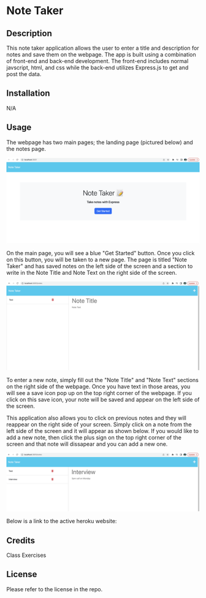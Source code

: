 # Note Taker

## Description
This note taker application allows the user to enter a title and description for notes and save them on the webpage. The app is built using a combination of front-end and back-end development. The front-end includes normal javscript, html, and css while the back-end utilizes Express.js to get and post the data. 

## Installation
N/A

## Usage
The webpage has two main pages; the landing page (pictured below) and the notes page. 

![picture of landing page titled Note Taker with a blue "Get Started" button](assets/note-taker-home.png)

On the main page, you will see a blue "Get Started" button. Once you click on this button, you will be taken to a new page. The page is titled "Note Taker" and has saved notes on the left side of the screen and a section to write in the Note Title and Note Text on the right side of the screen.

![picture of Note Taker page. Saved notes on the left and the space to write new notes on the right](assets/note-taker-notes.png)

To enter a new note, simply fill out the "Note Title" and "Note Text" sections on the right side of the webpage. Once you have text in those areas, you will see a save icon pop up on the top right corner of the webpage. If you click on this save icon, your note will be saved and appear on the left side of the screen. 

This application also allows you to click on previous notes and they will reappear on the right side of your screen. Simply click on a note from the left side of the screen and it will appear as shown below. If you would like to add a new note, then click the plus sign on the top right corner of the screen and that note will dissapear and you can add a new one. 

![picture of note expanded out](assets/note-taker-interview.png)

Below is a link to the active heroku website:



## Credits

Class Exercises

## License
Please refer to the license in the repo.